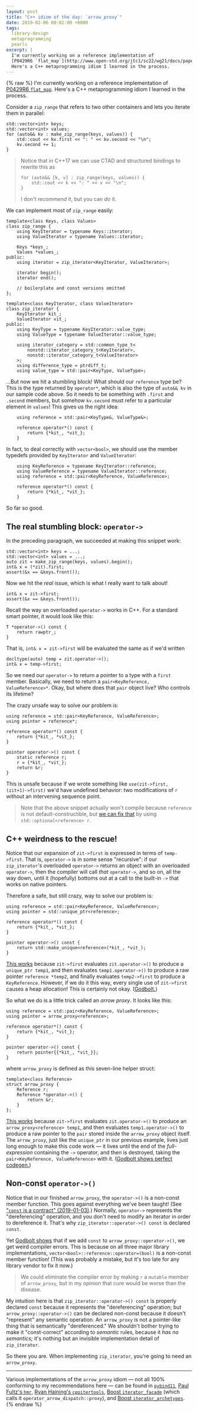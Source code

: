 ```yaml
---
layout: post
title: "C++ idiom of the day: `arrow_proxy`"
date: 2019-02-06 00:02:00 +0000
tags:
  library-design
  metaprogramming
  pearls
excerpt: |
  I'm currently working on a reference implementation of
  [P0429R6 `flat_map`](http://www.open-std.org/jtc1/sc22/wg21/docs/papers/2019/p0429r6.pdf).
  Here's a C++ metaprogramming idiom I learned in the process.
---
```


{% raw %}
I'm currently working on a reference implementation of
[P0429R6 `flat_map`](http://www.open-std.org/jtc1/sc22/wg21/docs/papers/2019/p0429r6.pdf).
Here's a C++ metaprogramming idiom I learned in the process.

Consider a `zip_range` that refers to two other containers and lets you
iterate them in parallel:

    std::vector<int> keys;
    std::vector<int> values;
    for (auto&& kv : make_zip_range(keys, values)) {
        std::cout << kv.first << ": " << kv.second << "\n";
        kv.second += 1;
    }

> Notice that in C++17 we can use CTAD and structured bindings to rewrite this as
>
>     for (auto&& [k, v] : zip_range(keys, values)) {
>         std::cout << k << ": " << v << "\n";
>     }
>
> I don't _recommend_ it, but you can _do_ it.

We can implement most of `zip_range` easily:

    template<class Keys, class Values>
    class zip_range {
        using KeyIterator = typename Keys::iterator;
        using ValueIterator = typename Values::iterator;

        Keys *keys_;
        Values *values_;
    public:
        using iterator = zip_iterator<KeyIterator, ValueIterator>;

        iterator begin();
        iterator end();

        // boilerplate and const versions omitted
    };

    template<class KeyIterator, class ValueIterator>
    class zip_iterator {
        KeyIterator kit_;
        ValueIterator vit_;
    public:
        using KeyType = typename KeyIterator::value_type;
        using ValueType = typename ValueIterator::value_type;

        using iterator_category = std::common_type_t<
            nonstd::iterator_category_t<KeyIterator>,
            nonstd::iterator_category_t<ValueIterator>
        >;
        using difference_type = ptrdiff_t;
        using value_type = std::pair<KeyType, ValueType>;

...But now we hit a stumbling block! What should our `reference` type be?
This is the type returned by `operator*`, which is also the type of `auto&& kv`
in our sample code above. So it needs to be something with `.first` and `.second`
members, but somehow `kv.second` must refer to a particular element in `values`!
This gives us the right idea:

        using reference = std::pair<KeyType&, ValueType&>;

        reference operator*() const {
            return {*kit_, *vit_};
        }

In fact, to deal correctly with `vector<bool>`, we should use the
member typedefs provided by `KeyIterator` and `ValueIterator`:

        using KeyReference = typename KeyIterator::reference;
        using ValueReference = typename ValueIterator::reference;
        using reference = std::pair<KeyReference, ValueReference>;

        reference operator*() const {
            return {*kit_, *vit_};
        }

So far so good.


## The real stumbling block: `operator->`

In the preceding paragraph, we succeeded at making this snippet work:

    std::vector<int> keys = ...;
    std::vector<int> values = ...;
    auto zit = make_zip_range(keys, values).begin();
    int& x = (*zit).first;
    assert(&x == &keys.front());

Now we hit the _real_ issue, which is what I really want to talk about!

    int& x = zit->first;
    assert(&x == &keys.front());

Recall the way an overloaded `operator->` works in C++. For a standard smart pointer,
it would look like this:

    T *operator->() const {
        return rawptr_;
    }

That is, `int& x = zit->first` will be evaluated the same as if we'd written

    decltype(auto) temp = zit.operator->();
    int& x = temp->first;

So we need our `operator->` to return a pointer to a type with a `first` member.
Basically, we need to return a `pair<KeyReference, ValueReference>*`. Okay, but
where does that `pair` object live? Who controls its lifetime?

The crazy unsafe way to solve our problem is:

    using reference = std::pair<KeyReference, ValueReference>;
    using pointer = reference*;

    reference operator*() const {
        return {*kit_, *vit_};
    }

    pointer operator->() const {
        static reference r;
        r = {*kit_, *vit_};
        return &r;
    }

This is unsafe because if we wrote something like `use(zit->first, (zit+1)->first)`
we'd have undefined behavior: two modifications of `r` without an intervening sequence point.

> Note that the above snippet actually won't compile because `reference` is not
> default-constructible, but [we can fix that](https://wandbox.org/permlink/5iIj56yesxdOxB1L)
> by using `std::optional<reference> r`.


## C++ weirdness to the rescue!

Notice that our expansion of `zit->first` is expressed
in terms of `temp->first`. That is, `operator->` is in some sense "recursive": if our
`zip_iterator`'s overloaded `operator->` returns an object with an overloaded `operator->`,
then the compiler will call _that_ `operator->`, and so on, all the way down, until
it (hopefully) bottoms out at a call to the built-in `->` that works on native pointers.

Therefore a safe, but still crazy, way to solve our problem is:

    using reference = std::pair<KeyReference, ValueReference>;
    using pointer = std::unique_ptr<reference>;

    reference operator*() const {
        return {*kit_, *vit_};
    }

    pointer operator->() const {
        return std::make_unique<reference>(*kit_, *vit_);
    }

[This works](https://wandbox.org/permlink/SpvizOPuBeggNuzr)
because `zit->first` evaluates `zit.operator->()` to produce a `unique_ptr temp1`,
and then evaluates `temp1.operator->()` to produce a raw pointer `reference *temp2`, and finally
evaluates `temp2->first` to produce a `KeyReference`. However, if we do it this way,
every single use of `zit->first` causes a heap allocation! This is certainly not okay.
([Godbolt.](https://godbolt.org/z/QkL_tv))

So what we do is a little trick called an _arrow proxy_. It looks like this:

    using reference = std::pair<KeyReference, ValueReference>;
    using pointer = arrow_proxy<reference>;

    reference operator*() const {
        return {*kit_, *vit_};
    }

    pointer operator->() const {
        return pointer{{*kit_, *vit_}};
    }

where `arrow_proxy` is defined as this seven-line helper struct:

    template<class Reference>
    struct arrow_proxy {
        Reference r;
        Reference *operator->() {
            return &r;
        }
    };

[This works](https://wandbox.org/permlink/ewGDMfRV91FTCzX5) because `zit->first`
evaluates `zit.operator->()` to produce an `arrow_proxy<reference> temp1`, and then
evaluates `temp1.operator->()` to produce a raw pointer to the `pair` stored inside
the `arrow_proxy` object itself. The `arrow_proxy`, just like the `unique_ptr` in
our previous example, lives just long enough to make this code work — it lives
until the end of the _full-expression_ containing the `->` operator, and then
is destroyed, taking the `pair<KeyReference, ValueReference>` with it.
([Godbolt shows perfect codegen.](https://godbolt.org/z/FZA0P9))


## Non-const `operator->()`

Notice that in our finished `arrow_proxy`, the `operator->()` is a non-const member function.
This goes against everything we've been taught! (See
["`const` is a contract" (2019-01-03)](/blog/2019/01/03/const-is-a-contract/).)
Normally, `operator->` represents the "dereferencing" operation, and you don't
need to modify an iterator in order to dereference it. That's why
`zip_iterator::operator->() const` is declared `const`.

Yet [Godbolt shows](https://godbolt.org/z/KMmA4e) that if we add `const` to `arrow_proxy::operator->()`,
we get weird compiler errors. This is because on all three major library implementations,
`vector<bool>::reference::operator=(bool)` is a non-const member function! (This was
probably a mistake, but it's too late for any library vendor to fix it now.)

> We could eliminate the compiler error by making `r` a `mutable` member of
> `arrow_proxy`, but in my opinion that cure would be worse than the disease.

My intuition here is that `zip_iterator::operator->() const` is properly declared `const`
because it represents the "dereferencing" operation; but `arrow_proxy::operator->()`
can be declared non-const because it doesn't "represent" any semantic operation. An
`arrow_proxy` is not a pointer-like thing that is semantically "dereferenced."
We shouldn't bother trying to make it "const-correct" according to _semantic_ rules,
because it _has no semantics;_ it's nothing but an invisible implementation detail of `zip_iterator`.

So there you are. When implementing `zip_iterator`, you're going to need an `arrow_proxy`.

----

Various implementations of the `arrow_proxy` idiom — not all 100% conforming to my
recommendations here — can be found in
[`pybind11`](https://github.com/pybind/pybind11/blob/ccbe68b084806dece5863437a7dc93de20bd9b15/include/pybind11/pytypes.h#L638-L645),
[Paul Fultz's `hmr`](https://github.com/pfultz2/hmr/blob/3966a4a94f76a94c681a0dba9ec64bcaabf09919/include/hmr/detail/operators.hpp#L18-L55),
[Ryan Haining's `cppitertools`](https://github.com/ryanhaining/cppitertools/blob/af1e317864baeb7dee913b7219ffe4382ed885c7/internal/iterbase.hpp#L171-L186),
[Boost `iterator_facade`](https://www.boost.org/doc/libs/1_69_0/boost/iterator/iterator_facade.hpp)
(which calls it `operator_arrow_dispatch::proxy`), and
[Boost `iterator_archetypes`](https://www.boost.org/doc/libs/1_69_0/boost/iterator/iterator_archetypes.hpp).
{% endraw %}
